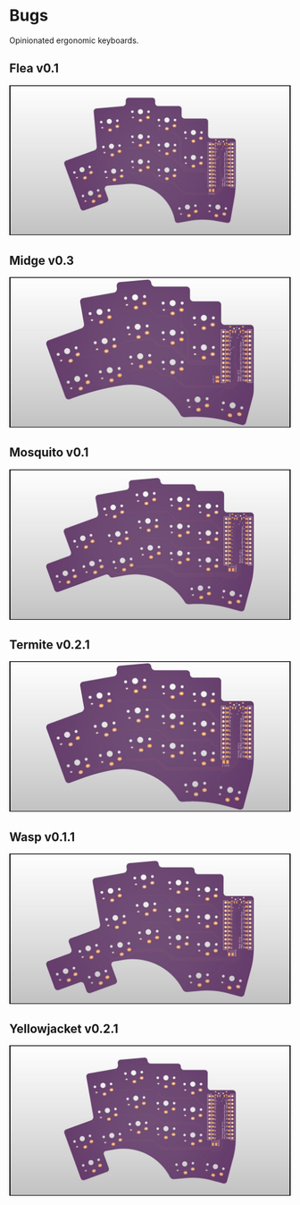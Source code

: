 # Bugs

Opinionated ergonomic keyboards.

## Flea v0.1

![](images/flea.jpg)

## Midge v0.3

![](images/midge.jpg)

## Mosquito v0.1

![](images/mosquito.jpg)

## Termite v0.2.1

![](images/termite.jpg)

## Wasp v0.1.1

![](images/wasp.jpg)

## Yellowjacket v0.2.1

![](images/yellowjacket.jpg)
